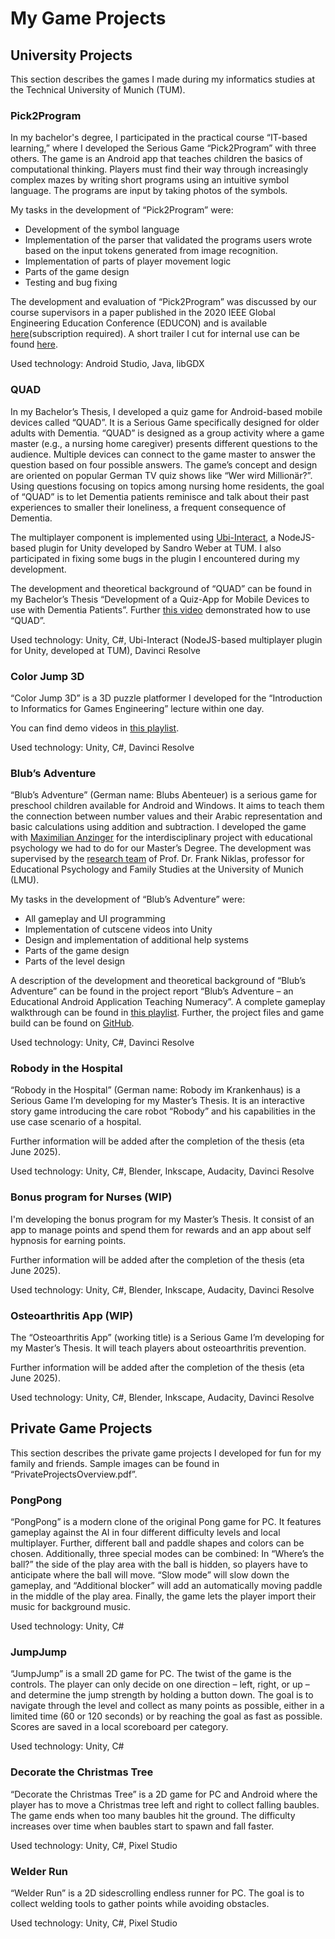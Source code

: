 # My Game Projects

## University Projects

This section describes the games I made during my informatics studies at the Technical University of Munich (TUM).

### Pick2Program

In my bachelor's degree, I participated in the practical course “IT-based learning,” where I developed the Serious Game “Pick2Program” with three others. The game is an Android app that teaches children the basics of computational thinking. Players must find their way through increasingly complex mazes by writing short programs using an intuitive symbol language. The programs are input by taking photos of the symbols.

My tasks in the development of “Pick2Program” were:
-	Development of the symbol language
-	Implementation of the parser that validated the programs users wrote based on the input tokens generated from image recognition.
-	Implementation of parts of player movement logic
-	Parts of the game design
-	Testing and bug fixing

The development and evaluation of “Pick2Program” was discussed by our course supervisors in a paper published in the 2020 IEEE Global Engineering Education Conference (EDUCON) and is available [here](https://ieeexplore.ieee.org/document/9125087)(subscription required).
A short trailer I cut for internal use can be found [here](https://youtu.be/16qAvqvi_5Q).

Used technology: Android Studio, Java, libGDX 

### QUAD

In my Bachelor’s Thesis, I developed a quiz game for Android-based mobile devices called “QUAD”. It is a Serious Game specifically designed for older adults with Dementia. “QUAD” is designed as a group activity where a game master (e.g., a nursing home caregiver) presents different questions to the audience. Multiple devices can connect to the game master to answer the question based on four possible answers. The game’s concept and design are oriented on popular German TV quiz shows like “Wer wird Millionär?”. Using questions focusing on topics among nursing home residents, the goal of “QUAD” is to let Dementia patients reminisce and talk about their past experiences to smaller their loneliness, a frequent consequence of Dementia.

The multiplayer component is implemented using [Ubi-Interact]( https://github.com/SandroWeber/ubi-interact), a NodeJS-based plugin for Unity developed by Sandro Weber at TUM. I also participated in fixing some bugs in the plugin I encountered during my development.

The development and theoretical background of “QUAD” can be found in my Bachelor’s Thesis “Development of a Quiz-App for Mobile Devices to use with Dementia Patients”. Further [this video]( https://youtu.be/ph4A03Z5iBM) demonstrated how to use “QUAD”.

Used technology: Unity, C#, Ubi-Interact (NodeJS-based multiplayer plugin for Unity, developed at TUM), Davinci Resolve

### Color Jump 3D

“Color Jump 3D” is a 3D puzzle platformer I developed for the “Introduction to Informatics for Games Engineering” lecture within one day.

You can find demo videos in [this playlist](https://youtube.com/playlist?list=PLx037SnxNn8nyD2VVBRrMAa-_YPoUhja-&si=zYDj_mj23EPdhrHY).

Used technology: Unity, C#, Davinci Resolve

### Blub’s Adventure

“Blub’s Adventure” (German name: Blubs Abenteuer) is a serious game for preschool children available for Android and Windows. It aims to teach them the connection between number values and their Arabic representation and basic calculations using addition and subtraction. I developed the game with [Maximilian Anzinger](https://github.com/MaximilianAnzinger) for the interdisciplinary project with educational psychology we had to do for our Master’s Degree. The development was supervised by the [research team]( https://www.psy.lmu.de/ffp_en/persons/ag-niklas/index.html) of Prof. Dr. Frank Niklas, professor for Educational Psychology and Family Studies at the University of Munich (LMU).

My tasks in the development of “Blub’s Adventure” were:
-	All gameplay and UI programming
-	Implementation of cutscene videos into Unity
-	Design and implementation of additional help systems
-	Parts of the game design
-	Parts of the level design

A description of the development and theoretical background of “Blub’s Adventure” can be found in the project report “Blub’s Adventure – an Educational Android Application Teaching Numeracy”. A complete gameplay walkthrough can be found in [this playlist]( https://www.youtube.com/playlist?list=PLx037SnxNn8neuPhdR_PWuka9DNtJm4iR). Further, the project files and game build can be found on [GitHub](https://github.com/Mauri2070/Blubs-Abenteuer).

Used technology: Unity, C#, Davinci Resolve

### Robody in the Hospital

“Robody in the Hospital” (German name: Robody im Krankenhaus) is a Serious Game I’m developing for my Master’s Thesis. It is an interactive story game introducing the care robot “Robody” and his capabilities in the use case scenario of a hospital.

Further information will be added after the completion of the thesis (eta June 2025).

Used technology: Unity, C#, Blender, Inkscape, Audacity, Davinci Resolve

### Bonus program for Nurses (WIP)

I'm developing the bonus program for my Master’s Thesis. It consist of an app to manage points and spend them for rewards and an app about self hypnosis for earning points.

Further information will be added after the completion of the thesis (eta June 2025).

Used technology: Unity, C#, Blender, Inkscape, Audacity, Davinci Resolve

### Osteoarthritis App (WIP)

The “Osteoarthritis App” (working title) is a Serious Game I’m developing for my Master’s Thesis. It will teach players about osteoarthritis prevention.

Further information will be added after the completion of the thesis (eta June 2025).

Used technology: Unity, C#, Blender, Inkscape, Audacity, Davinci Resolve

## Private Game Projects

This section describes the private game projects I developed for fun for my family and friends. Sample images can be found in “PrivateProjectsOverview.pdf”.

### PongPong

“PongPong” is a modern clone of the original Pong game for PC. It features gameplay against the AI in four different difficulty levels and local multiplayer. Further, different ball and paddle shapes and colors can be chosen. Additionally, three special modes can be combined: In “Where’s the ball?” the side of the play area with the ball is hidden, so players have to anticipate where the ball will move. “Slow mode” will slow down the gameplay, and “Additional blocker” will add an automatically moving paddle in the middle of the play area. Finally, the game lets the player import their music for background music.

Used technology: Unity, C#

### JumpJump

“JumpJump” is a small 2D game for PC. The twist of the game is the controls. The player can only decide on one direction – left, right, or up – and determine the jump strength by holding a button down. The goal is to navigate through the level and collect as many points as possible, either in a limited time (60 or 120 seconds) or by reaching the goal as fast as possible. Scores are saved in a local scoreboard per category.

Used technology: Unity, C#

### Decorate the Christmas Tree

“Decorate the Christmas Tree” is a 2D game for PC and Android where the player has to move a Christmas tree left and right to collect falling baubles. The game ends when too many baubles hit the ground. The difficulty increases over time when baubles start to spawn and fall faster.

Used technology: Unity, C#, Pixel Studio

### Welder Run

“Welder Run” is a 2D sidescrolling endless runner for PC. The goal is to collect welding tools to gather points while avoiding obstacles.

Used technology: Unity, C#, Pixel Studio